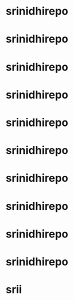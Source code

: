 # srinidhirepo
# srinidhirepo
# srinidhirepo
# srinidhirepo
# srinidhirepo
# srinidhirepo
# srinidhirepo
# srinidhirepo
# srinidhirepo
# srinidhirepo
# srii
